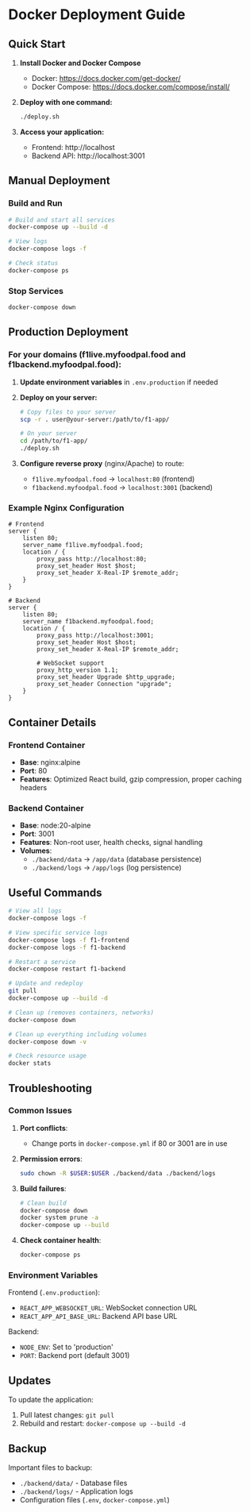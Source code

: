 # Docker Deployment Guide

## Quick Start

1. **Install Docker and Docker Compose**
   - Docker: https://docs.docker.com/get-docker/
   - Docker Compose: https://docs.docker.com/compose/install/

2. **Deploy with one command:**
   ```bash
   ./deploy.sh
   ```

3. **Access your application:**
   - Frontend: http://localhost
   - Backend API: http://localhost:3001

## Manual Deployment

### Build and Run
```bash
# Build and start all services
docker-compose up --build -d

# View logs
docker-compose logs -f

# Check status
docker-compose ps
```

### Stop Services
```bash
docker-compose down
```

## Production Deployment

### For your domains (f1live.myfoodpal.food and f1backend.myfoodpal.food):

1. **Update environment variables** in `.env.production` if needed
2. **Deploy on your server:**
   ```bash
   # Copy files to your server
   scp -r . user@your-server:/path/to/f1-app/

   # On your server
   cd /path/to/f1-app/
   ./deploy.sh
   ```

3. **Configure reverse proxy** (nginx/Apache) to route:
   - `f1live.myfoodpal.food` → `localhost:80` (frontend)
   - `f1backend.myfoodpal.food` → `localhost:3001` (backend)

### Example Nginx Configuration

```nginx
# Frontend
server {
    listen 80;
    server_name f1live.myfoodpal.food;
    location / {
        proxy_pass http://localhost:80;
        proxy_set_header Host $host;
        proxy_set_header X-Real-IP $remote_addr;
    }
}

# Backend
server {
    listen 80;
    server_name f1backend.myfoodpal.food;
    location / {
        proxy_pass http://localhost:3001;
        proxy_set_header Host $host;
        proxy_set_header X-Real-IP $remote_addr;
        
        # WebSocket support
        proxy_http_version 1.1;
        proxy_set_header Upgrade $http_upgrade;
        proxy_set_header Connection "upgrade";
    }
}
```

## Container Details

### Frontend Container
- **Base**: nginx:alpine
- **Port**: 80
- **Features**: Optimized React build, gzip compression, proper caching headers

### Backend Container
- **Base**: node:20-alpine
- **Port**: 3001
- **Features**: Non-root user, health checks, signal handling
- **Volumes**: 
  - `./backend/data` → `/app/data` (database persistence)
  - `./backend/logs` → `/app/logs` (log persistence)

## Useful Commands

```bash
# View all logs
docker-compose logs -f

# View specific service logs
docker-compose logs -f f1-frontend
docker-compose logs -f f1-backend

# Restart a service
docker-compose restart f1-backend

# Update and redeploy
git pull
docker-compose up --build -d

# Clean up (removes containers, networks)
docker-compose down

# Clean up everything including volumes
docker-compose down -v

# Check resource usage
docker stats
```

## Troubleshooting

### Common Issues

1. **Port conflicts**: 
   - Change ports in `docker-compose.yml` if 80 or 3001 are in use

2. **Permission errors**:
   ```bash
   sudo chown -R $USER:$USER ./backend/data ./backend/logs
   ```

3. **Build failures**:
   ```bash
   # Clean build
   docker-compose down
   docker system prune -a
   docker-compose up --build
   ```

4. **Check container health**:
   ```bash
   docker-compose ps
   ```

### Environment Variables

Frontend (`.env.production`):
- `REACT_APP_WEBSOCKET_URL`: WebSocket connection URL
- `REACT_APP_API_BASE_URL`: Backend API base URL

Backend:
- `NODE_ENV`: Set to 'production'
- `PORT`: Backend port (default 3001)

## Updates

To update the application:
1. Pull latest changes: `git pull`
2. Rebuild and restart: `docker-compose up --build -d`

## Backup

Important files to backup:
- `./backend/data/` - Database files
- `./backend/logs/` - Application logs
- Configuration files (`.env`, `docker-compose.yml`)